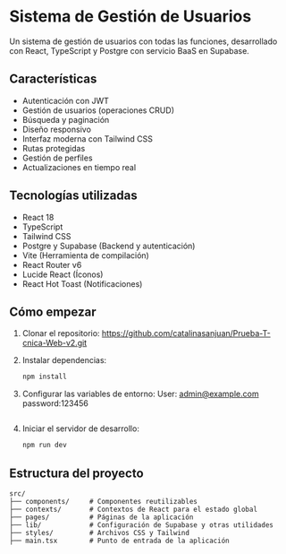 # Sistema de Gestión de Usuarios

Un sistema de gestión de usuarios con todas las funciones, desarrollado con React, TypeScript y Postgre con servicio BaaS en Supabase.

## Características

- Autenticación con JWT
- Gestión de usuarios (operaciones CRUD)
- Búsqueda y paginación
- Diseño responsivo
- Interfaz moderna con Tailwind CSS
- Rutas protegidas
- Gestión de perfiles
- Actualizaciones en tiempo real

## Tecnologías utilizadas

- React 18
- TypeScript
- Tailwind CSS
- Postgre y Supabase (Backend y autenticación)
- Vite (Herramienta de compilación)
- React Router v6
- Lucide React (Íconos)
- React Hot Toast (Notificaciones)

## Cómo empezar

1. Clonar el repositorio: https://github.com/catalinasanjuan/Prueba-T-cnica-Web-v2.git
2. Instalar dependencias:
   ```bash
   npm install
   ```

3. Configurar las variables de entorno:
   User: admin@example.com
   password:123456
   ```

4. Iniciar el servidor de desarrollo:
   ```bash
   npm run dev
   ```

## Estructura del proyecto

```
src/
├── components/     # Componentes reutilizables
├── contexts/       # Contextos de React para el estado global
├── pages/          # Páginas de la aplicación
├── lib/            # Configuración de Supabase y otras utilidades
├── styles/         # Archivos CSS y Tailwind
├── main.tsx        # Punto de entrada de la aplicación
```



